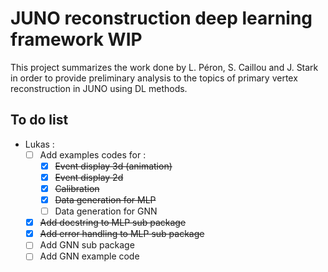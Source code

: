 # JUNO reconstruction deep learning  framework WIP

This project summarizes the work done by L. Péron, S. Caillou and J. Stark in order to provide preliminary analysis to the topics of primary vertex reconstruction in JUNO using DL methods.

## To do list

- Lukas :
    - [ ] Add examples codes for :
        - [x] ~~Event display 3d (animation)~~
        - [x] ~~Event display 2d~~
        - [x] ~~Calibration~~
        - [x] ~~Data generation for MLP~~
        - [ ] Data generation for GNN
    - [x] ~~Add docstring to MLP sub package~~
    - [x] ~~Add error handling to MLP sub package~~
    - [ ] Add GNN sub package
    - [ ] Add GNN example code